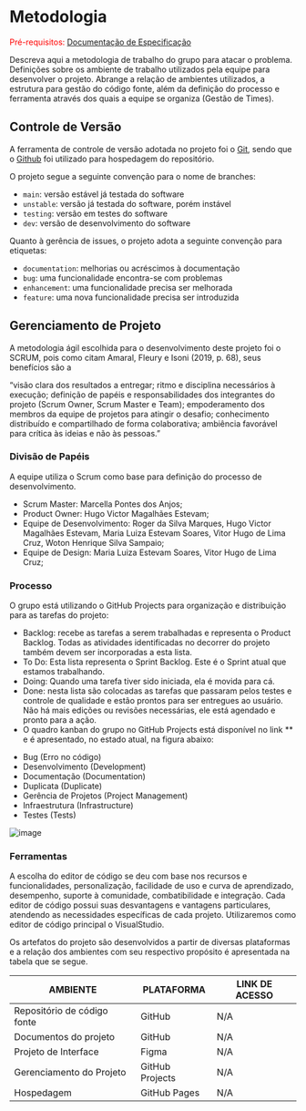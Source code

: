 
# Metodologia

<span style="color:red">Pré-requisitos: <a href="2-Especificação do Projeto.md"> Documentação de Especificação</a></span>

Descreva aqui a metodologia de trabalho do grupo para atacar o problema. Definições sobre os ambiente de trabalho utilizados pela  equipe para desenvolver o projeto. Abrange a relação de ambientes utilizados, a estrutura para gestão do código fonte, além da definição do processo e ferramenta através dos quais a equipe se organiza (Gestão de Times).

## Controle de Versão

A ferramenta de controle de versão adotada no projeto foi o
[Git](https://git-scm.com/), sendo que o [Github](https://github.com)
foi utilizado para hospedagem do repositório.

O projeto segue a seguinte convenção para o nome de branches:

- `main`: versão estável já testada do software
- `unstable`: versão já testada do software, porém instável
- `testing`: versão em testes do software
- `dev`: versão de desenvolvimento do software

Quanto à gerência de issues, o projeto adota a seguinte convenção para
etiquetas:

- `documentation`: melhorias ou acréscimos à documentação
- `bug`: uma funcionalidade encontra-se com problemas
- `enhancement`: uma funcionalidade precisa ser melhorada
- `feature`: uma nova funcionalidade precisa ser introduzida


## Gerenciamento de Projeto
A metodologia ágil escolhida para o desenvolvimento deste projeto foi o SCRUM, pois como citam Amaral, Fleury e Isoni (2019, p. 68), seus benefícios são a

“visão clara dos resultados a entregar; ritmo e disciplina necessários à execução; definição de papéis e responsabilidades dos integrantes do projeto (Scrum Owner, Scrum Master e Team); empoderamento dos membros da equipe de projetos para atingir o desafio; conhecimento distribuído e compartilhado de forma colaborativa; ambiência favorável para crítica às ideias e não às pessoas.”

### Divisão de Papéis

A equipe utiliza o Scrum como base para definição do processo de desenvolvimento.
- Scrum Master: Marcella Pontes dos Anjos;
- Product Owner: Hugo Victor Magalhães Estevam;
- Equipe de Desenvolvimento: Roger da Silva Marques, Hugo Victor Magalhães Estevam, Maria Luiza Estevam Soares, Vitor Hugo de Lima Cruz, Woton Henrique Silva Sampaio;
- Equipe de Design: Maria Luiza Estevam Soares, Vitor Hugo de Lima Cruz;

### Processo

O grupo está utilizando o GitHub Projects para organização e distribuição para as tarefas do projeto:
- Backlog: recebe as tarefas a serem trabalhadas e representa o Product Backlog. Todas as atividades identificadas no decorrer do projeto também devem ser incorporadas a esta lista. 
- To Do: Esta lista representa o Sprint Backlog. Este é o Sprint atual que estamos trabalhando. 
- Doing: Quando uma tarefa tiver sido iniciada, ela é movida para cá. 
- Done: nesta lista são colocadas as tarefas que passaram pelos testes e controle de qualidade e estão prontos para ser entregues ao usuário. Não há mais edições ou revisões necessárias, ele está agendado e pronto para a ação.
- O quadro kanban do grupo no GitHub Projects está disponível no link ** e é apresentado, no estado atual, na figura abaixo:

<ul>
  <li>Bug (Erro no código)</li>
  <li>Desenvolvimento (Development)</li>
  <li>Documentação (Documentation)</li>
  <li>Duplicata (Duplicate)</li>
  <li>Gerência de Projetos (Project Management)</li>
  <li>Infraestrutura (Infrastructure)</li>
  <li>Testes (Tests)</li>
</ul>

![image](https://github.com/user-attachments/assets/844ba26b-a316-4f0c-bf3c-72432c62e7c9)


### Ferramentas

A escolha do editor de código se deu com base nos recursos e funcionalidades, personalização, facilidade de uso e curva de aprendizado, desempenho, suporte à comunidade, combatibilidade e integração. Cada editor de código possui suas desvantagens e vantagens particulares, atendendo as necessidades específicas de cada projeto. 
Utilizaremos como editor de código principal o VisualStudio.

Os artefatos do projeto são desenvolvidos a partir de diversas plataformas e a relação dos ambientes com seu respectivo propósito é apresentada na tabela que se segue.

| AMBIENTE                            | PLATAFORMA                         | LINK DE ACESSO                         |
|-------------------------------------|------------------------------------|----------------------------------------|
| Repositório de código fonte         | GitHub                             | N/A
| Documentos do projeto               | GitHub                             | N/A
| Projeto de Interface                | Figma                              | N/A
| Gerenciamento do Projeto            | GitHub Projects                    | N/A
| Hospedagem                          | GitHub Pages                       | N/A
